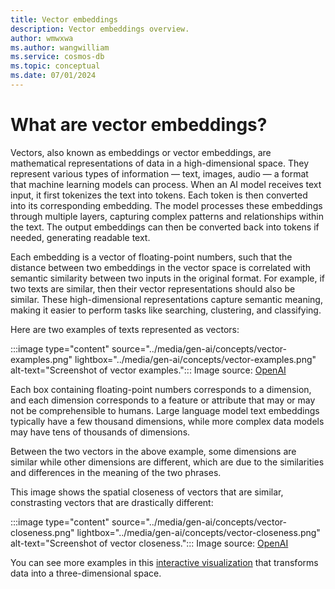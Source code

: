 ```yaml
---
title: Vector embeddings
description: Vector embeddings overview.
author: wmwxwa
ms.author: wangwilliam
ms.service: cosmos-db
ms.topic: conceptual
ms.date: 07/01/2024
---
```


# What are vector embeddings?

Vectors, also known as embeddings or vector embeddings, are mathematical representations of data in a high-dimensional space. They represent various types of information — text, images, audio — a format that machine learning models can process. When an AI model receives text input, it first tokenizes the text into tokens. Each token is then converted into its corresponding embedding. The model processes these embeddings through multiple layers, capturing complex patterns and relationships within the text. The output embeddings can then be converted back into tokens if needed, generating readable text.

Each embedding is a vector of floating-point numbers, such that the distance between two embeddings in the vector space is correlated with semantic similarity between two inputs in the original format. For example, if two texts are similar, then their vector representations should also be similar. These high-dimensional representations capture semantic meaning, making it easier to perform tasks like searching, clustering, and classifying.

Here are two examples of texts represented as vectors:

:::image type="content" source="../media/gen-ai/concepts/vector-examples.png" lightbox="../media/gen-ai/concepts/vector-examples.png" alt-text="Screenshot of vector examples.":::
Image source: [OpenAI](https://openai.com/index/introducing-text-and-code-embeddings/)

Each box containing floating-point numbers corresponds to a dimension, and each dimension corresponds to a feature or attribute that may or may not be comprehensible to humans. Large language model text embeddings typically have a few thousand dimensions, while more complex data models may have tens of thousands of dimensions.

Between the two vectors in the above example, some dimensions are similar while other dimensions are different, which are due to the similarities and differences in the meaning of the two phrases.

This image shows the spatial closeness of vectors that are similar, constrasting vectors that are drastically different:

:::image type="content" source="../media/gen-ai/concepts/vector-closeness.png" lightbox="../media/gen-ai/concepts/vector-closeness.png" alt-text="Screenshot of vector closeness.":::
Image source: [OpenAI](https://openai.com/index/introducing-text-and-code-embeddings/)

You can see more examples in this [interactive visualization](https://openai.com/index/introducing-text-and-code-embeddings/#_1Vr7cWWEATucFxVXbW465e) that transforms data into a three-dimensional space.
